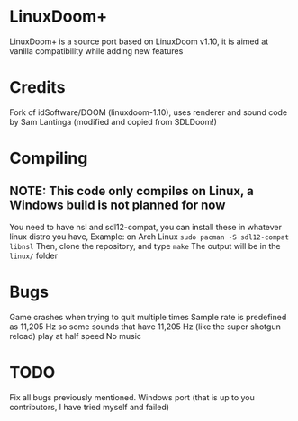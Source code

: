 # LinuxDoom+
LinuxDoom+ is a source port based on LinuxDoom v1.10, it is aimed at vanilla compatibility while adding new features
# Credits
Fork of idSoftware/DOOM (linuxdoom-1.10), uses renderer and sound code by Sam Lantinga (modified and copied from SDLDoom!)
# Compiling
## NOTE: This code only compiles on Linux, a Windows build is not planned for now
You need to have nsl and sdl12-compat, you can install these in whatever linux distro you have,
Example: on Arch Linux
```sudo pacman -S sdl12-compat libnsl```
Then, clone the repository, and type
```make```
The output will be in the ```linux/``` folder
# Bugs
Game crashes when trying to quit multiple times
Sample rate is predefined as 11,205 Hz so some sounds that have 11,205 Hz (like the super shotgun reload) play at half speed
No music
# TODO
Fix all bugs previously mentioned.
Windows port (that is up to you contributors, I have tried myself and failed)
